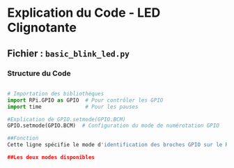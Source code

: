 # Explication du Code - LED Clignotante

## Fichier : `basic_blink_led.py`

### Structure du Code

```python

# Importation des bibliothèques
import RPi.GPIO as GPIO  # Pour contrôler les GPIO
import time              # Pour les pauses

#Explication de GPIO.setmode(GPIO.BCM)
GPIO.setmode(GPIO.BCM)  # Configuration du mode de numérotation GPIO

##Fonction
Cette ligne spécifie le mode d'identification des broches GPIO sur le Raspberry Pi.

##Les deux modes disponibles
